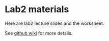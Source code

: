 # Lab2 materials

Here are lab2 lecture slides and the worksheet. 

See [github wiki](https://github.com/PrincetonUniversity/MAE224-Spring2021/wiki/Lab-2---Velocity-and-Pressure-Measurement) for more details.